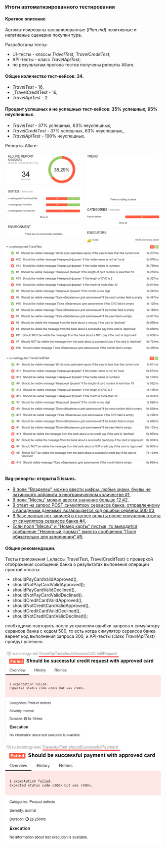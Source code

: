 ### Итоги автоматизированного тестирования
#### Краткое описание
Автоматизированы запланированные (_Plan.md_) позитивные и негативные сценарии покупки тура.

Разработаны тесты:
* UI-тесты - классы _TravelTest, TravelCreditTest_;
* API-тесты - класс _TravelApiTest_;
* по результатам прогона тестов получены репорты Allure.
#### Общее количество тест-кейсов: 34.
* _TravelTest_ - 16,
* _TravelCreditTest - 16,
* _TravelApiTest_ - 2.
#### Процент успешных и не успешных тест-кейсов: 35% успешных, 65% неуспешных.
* _TravelTest_ - 37% успешных, 63% неуспешных,
* _TravelCreditTest_ - 37% успешных, 63% неуспешных,,
* _TravelApiTest_ - 100% неуспешных.

Репорты Allure:

  ![img.png](images/img.png)
  ![img2.png](images/img2.png)
  ![img1.png](images/img1.png)
 

#### Bag-репорты: открыты 5 issues.
* [В поле "Владелец" можно ввести цифры, любые знаки, буквы не латинского алфавита в неограниченном количестве #1](https://github.com/KomarovaN/QA50-diplom/issues/1),
* [В поле "Месяц" можно ввести значение больше 12 #2](https://github.com/KomarovaN/QA50-diplom/issues/2),
* [В ответ на запрос POST симулятору сервисов банка, отправленному с валидными данными, возвращается код ошибки сервера 500 #3](https://github.com/KomarovaN/QA50-diplom/issues/3),
* [В базе данных нет записей о статусе оплаты после получения ответа от симулятора сервисов банка #4](https://github.com/KomarovaN/QA50-diplom/issues/4),
* [Если поля "Месяц" и "Номер карты" пустые, то выводится сообщение "Неверный формат" вместо сообщения "Поле обязательно для заполнения" #5](https://github.com/KomarovaN/QA50-diplom/issues/5).

#### Общие рекомендации.
Тесты приложения (_классы TravelTest, TravelCreditTest) с проверкой отображения сообщений банка о результатах выпонения операции простой оплаты:
* shouldPayCardValidApproved(),
* shouldNotPayCardValidApproved();
* shouldPayCardValidDeclined(),
* shouldNotPayCardValidDeclined().
* shouldCreditCardValidApproved(),
* shouldNotCreditCardValidApproved(),
* shouldCreditCardValidDeclined(),
* shouldNotCreditCardValidDeclined();

необходимо повторить после устранения ошибки запроса к симулятору сервисов банка с кодом 500,
то есть когда симулятор сервисов банка вернет код выполнения запроса 200,
и API-тесты (_class TravelApiTest_) пройдут успешно.

![img_6.png](images/img_6.png)
![img_7.png](images/img_7.png)


